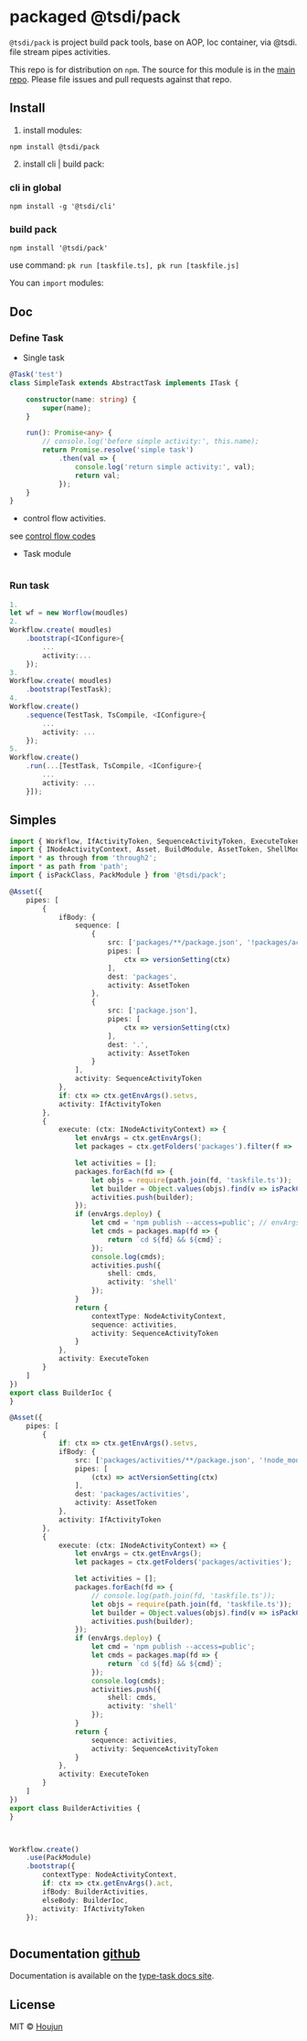 # packaged @tsdi/pack
`@tsdi/pack` is project build pack tools, base on AOP, Ioc container, via @tsdi. file stream pipes activities.

This repo is for distribution on `npm`. The source for this module is in the
[main repo](https://github.com/zhouhoujun/tsioc/blob/master/packages/activities#readme).
Please file issues and pull requests against that repo.


## Install

1. install modules:

```shell
npm install @tsdi/pack
```

2. install cli | build pack:

### cli in global
```shell
npm install -g '@tsdi/cli'
```
### build pack
```
npm install '@tsdi/pack'
```

use command: `pk run [taskfile.ts], pk run [taskfile.js]`


You can `import` modules:


## Doc

### Define Task

* Single task

```ts
@Task('test')
class SimpleTask extends AbstractTask implements ITask {

    constructor(name: string) {
        super(name);
    }

    run(): Promise<any> {
        // console.log('before simple activity:', this.name);
        return Promise.resolve('simple task')
            .then(val => {
                console.log('return simple activity:', val);
                return val;
            });
    }
}

```

* control flow activities.

see [control flow codes](https://github.com/zhouhoujun/tsioc/tree/master/packages/activities/src/activities)


* Task module

```ts


```

### Run task

```ts
1.
let wf = new Worflow(moudles)
2.
Workflow.create( moudles)
    .bootstrap(<IConfigure>{
        ...
        activity:...
    });
3.
Workflow.create( moudles)
    .bootstrap(TestTask);
4.
Workflow.create()
    .sequence(TestTask, TsCompile, <IConfigure>{
        ...
        activity: ...
    });
5.
Workflow.create()
    .run(...[TestTask, TsCompile, <IConfigure>{
        ...
        activity: ...
    }]);


```

## Simples

```ts
import { Workflow, IfActivityToken, SequenceActivityToken, ExecuteToken } from '@tsdi/activities';
import { INodeActivityContext, Asset, BuildModule, AssetToken, ShellModule, TransformModule, NodeActivityContext } from '@tsdi/build';
import * as through from 'through2';
import * as path from 'path';
import { isPackClass, PackModule } from '@tsdi/pack';

@Asset({
    pipes: [
        {
            ifBody: {
                sequence: [
                    {
                        src: ['packages/**/package.json', '!packages/activities/**/package.json', '!node_modules/**/package.json'],
                        pipes: [
                            ctx => versionSetting(ctx)
                        ],
                        dest: 'packages',
                        activity: AssetToken
                    },
                    {
                        src: ['package.json'],
                        pipes: [
                            ctx => versionSetting(ctx)
                        ],
                        dest: '.',
                        activity: AssetToken
                    }
                ],
                activity: SequenceActivityToken
            },
            if: ctx => ctx.getEnvArgs().setvs,
            activity: IfActivityToken
        },
        {
            execute: (ctx: INodeActivityContext) => {
                let envArgs = ctx.getEnvArgs();
                let packages = ctx.getFolders('packages').filter(f => !/activities/.test(f)); // (f => !/(annotations|aop|bootstrap)/.test(f));

                let activities = [];
                packages.forEach(fd => {
                    let objs = require(path.join(fd, 'taskfile.ts'));
                    let builder = Object.values(objs).find(v => isPackClass(v));
                    activities.push(builder);
                });
                if (envArgs.deploy) {
                    let cmd = 'npm publish --access=public'; // envArgs.deploy ? 'npm publish --access=public' : 'npm run build';
                    let cmds = packages.map(fd => {
                        return `cd ${fd} && ${cmd}`;
                    });
                    console.log(cmds);
                    activities.push({
                        shell: cmds,
                        activity: 'shell'
                    });
                }
                return {
                    contextType: NodeActivityContext,
                    sequence: activities,
                    activity: SequenceActivityToken
                }
            },
            activity: ExecuteToken
        }
    ]
})
export class BuilderIoc {
}

@Asset({
    pipes: [
        {
            if: ctx => ctx.getEnvArgs().setvs,
            ifBody: {
                src: ['packages/activities/**/package.json', '!node_modules/**/package.json'],
                pipes: [
                    (ctx) => actVersionSetting(ctx)
                ],
                dest: 'packages/activities',
                activity: AssetToken
            },
            activity: IfActivityToken
        },
        {
            execute: (ctx: INodeActivityContext) => {
                let envArgs = ctx.getEnvArgs();
                let packages = ctx.getFolders('packages/activities');

                let activities = [];
                packages.forEach(fd => {
                    // console.log(path.join(fd, 'taskfile.ts'));
                    let objs = require(path.join(fd, 'taskfile.ts'));
                    let builder = Object.values(objs).find(v => isPackClass(v));
                    activities.push(builder);
                });
                if (envArgs.deploy) {
                    let cmd = 'npm publish --access=public';
                    let cmds = packages.map(fd => {
                        return `cd ${fd} && ${cmd}`;
                    });
                    console.log(cmds);
                    activities.push({
                        shell: cmds,
                        activity: 'shell'
                    });
                }
                return {
                    sequence: activities,
                    activity: SequenceActivityToken
                }
            },
            activity: ExecuteToken
        }
    ]
})
export class BuilderActivities {
}



Workflow.create()
    .use(PackModule)
    .bootstrap({
        contextType: NodeActivityContext,
        if: ctx => ctx.getEnvArgs().act,
        ifBody: BuilderActivities,
        elseBody: BuilderIoc,
        activity: IfActivityToken
    });



```

## Documentation [github](https://github.com/zhouhoujun/tsioc/blob/master/packages/activities#readme)

Documentation is available on the
[type-task docs site](https://github.com/zhouhoujun/tsioc/blob/master/packages/activities#readme).

## License

MIT © [Houjun](https://github.com/zhouhoujun/)